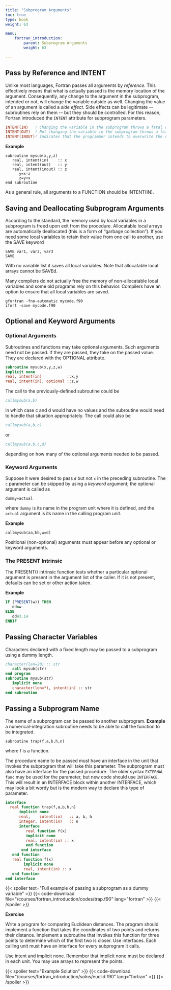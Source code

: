 ```yaml
---
title: "Subprogram Arguments"
toc: true
type: book
weight: 63

menu:
    fortran_introduction:
        parent: Subprogram Arguments
        weight: 63

---
```


## Pass by Reference and INTENT

Unlike most languages, Fortran passes all arguments by _reference_.  This effectively means that what is actually passed is the memory location of the argument.  Consequently, any change to the argument in the subprogram, intended or not, will change the variable outside as well. Changing the value of an argument is called a _side effect_.  Side effects can be legitimate -- subroutines rely on them -- but they should be controlled.  For this reason, Fortran introduced the `INTENT` attribute for subprogram parameters.
```fortran
INTENT(IN)   ! Changing the variable in the subprogram throws a fatal error
INTENT(OUT)  ! Not changing the variable in the subprogram throws a fatal error
INTENT(INOUT)! Indicates that the programmer intends to overwrite the variable
```

**Example**
```
subroutine mysub(x,y,z)
   real, intent(in)    :: x
   real, intent(out)   :: y
   real, intent(inout) :: z
      y=x-z
      z=y+x
end subroutine
```
As a general rule, all arguments to a FUNCTION should be INTENT(IN).

## Saving and Deallocating Subprogram Arguments

According to the standard, the memory used by local variables in a subprogram is freed upon exit from the procedure.
Allocatable local arrays are automatically deallocated (this is a form of “garbage collection”).
If you need some local variables to retain their value from one call to another, use the SAVE keyword
```
SAVE var1, var2, var3
SAVE
```
With no variable list it saves all local variables.
Note that allocatable local arrays cannot be SAVEd.

Many compilers do not actually free the memory of non-allocatable local variables and some old programs rely on this behavior.  Compilers have an option to ensure that all local variables are saved.
```
gfortran -fno-automatic mycode.f90
ifort -save mycode.f90
```

## Optional and Keyword Arguments

### Optional Arguments

Subroutines and functions may take optional arguments.   Such arguments need not be passed.  If they are passed, they take on the passed value. They are declared with the OPTIONAL attribute.
```fortran
subroutine mysub(x,y,z,w)
implicit none
real, intent(in)           ::x,y
real, intent(in), optional ::z,w
```

The call to the previously-defined subroutine could be
```fortran
callmysub(a,b)
```
in which case c and d would have no values and the subroutine would need to handle that situation appropriately.  The call could also be
```fortran
callmysub(a,b,c)
```
or
```fortran
callmysub(a,b,c,d)
```
depending on how many of the optional arguments needed to be passed.

### Keyword Arguments

Suppose it were desired to pass `d` but not `c` in the preceding subroutine.  The `c` parameter can be skipped by using a _keyword_ argument; the optional argument is called as
```
dummy=actual
```
where `dummy` is its name in the program unit where it is defined, and the `actual` argument is its name in the calling program unit.

**Example**
```
callmysub(aa,bb,w=d)
```
Positional (non-optional) arguments must appear before any optional or keyword arguments.

### The PRESENT Intrinsic

The PRESENT() intrinsic function tests whether a particular optional argument is present in the argument list of the caller.   If it is not present, defaults can be set or other action taken.

**Example**
```fortran
IF (PRESENT(w)) THEN
   dd=w
ELSE
   dd=3.14
ENDIF
```

## Passing Character Variables

Characters declared with a fixed length may be passed to a subprogram using a dummy length.
```fortran
character(len=20) :: str
   call mysub(str)
end program
subroutine mysub(str)
   implicit none
   character(len=*), intent(in) :: str
end subroutine
```

## Passing a Subprogram Name

The name of a subprogram can be passed to another subprogram.
**Example**
a numerical-integration subroutine needs to be able to call the function to be integrated.
```
subroutine trap(f,a,b,h,n)
```
where f is a function.

The procedure name to be passed must have an interface in the unit that invokes the subprogram that will take this parameter.  The subprogram must also have an interface for the passed procedure. The older syntax `EXTERNAL func` may be used for the parameter, but new code should use `INTERFACE`.  This will result in an INTERFACE block within another INTERFACE, which may look a bit wordy but is the modern way to declare this type of parameter.
```fortran
interface
  real function trap(f,a,b,h,n)
      implicit none
      real,    intent(in)   :: a, b, h
      integer, intent(in)   :: n
      interface
         real function f(x)
         implicit none
         real, intent(in) :: x
         end function
       end interface
   end function
   real function f(x)
        implicit none
        real, intent(in) :: x
   end function
end interface
```

{{< spoiler text="Full example of passing a subprogram as a dummy variable" >}}
{{< code-download file="/courses/fortran_introduction/codes/trap.f90" lang="fortran" >}}
{{< /spoiler >}}

**Exercise**

Write a program for comparing Euclidean distances.  The program should implement a function that takes the coordinates of two points and returns their distance.  Implement a subroutine that invokes this function for three points to determine which of the first two is closer.  Use interfaces.
Each calling unit must have an interface for every subprogram it calls. 

Use intent and implicit none.  Remember that implicit none must be declared in each unit.
You may use arrays to represent the points.

{{< spoiler text="Example Solution" >}}
{{< code-download file="/courses/fortran_introduction/solns/euclid.f90" lang="fortran" >}}
{{< /spoiler >}}
